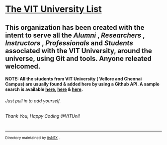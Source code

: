 # <a href="https://github.com/VITUni/List/blob/master/List.md">The VIT University List</a>
## This organization has been created with the intent to serve all the *Alumni* , *Researchers* , *Instructors* , *Professionals* and *Students* associated with the VIT University, around the universe, using Git and tools. Anyone releated welcomed.
#### NOTE: All the students from VIT University ( Vellore and Chennai Campus) are usually found & added here by using a Github API. A sample search is available <a href="https://api.github.com/search/users?q=+location:vit">here</a>, <a href= "https://api.github.com/search/users?q=+location:vellore">here</a> & <a href= "https://api.github.com/search/users?q=+location:vitUniversity">here</a>.

###### Just pull in to add yourself.

*Thank You, Happy Coding @VITUni!*
#    
#    
#       
------------------------------------------------------------------------------------------------------------------------------------------
<sub>
Directory maintained by <a href "http://github.com/itsN1X">itsN1X</a> .
